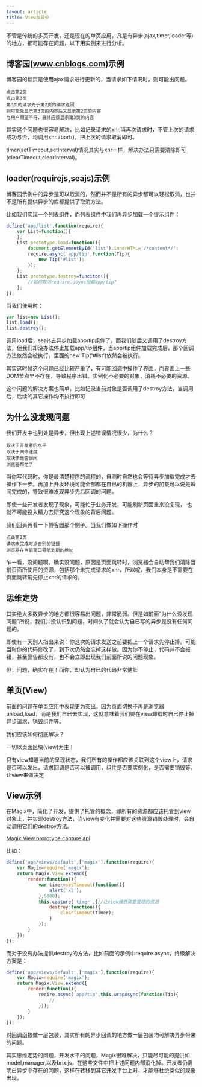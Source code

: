 ```yaml
---
layout: article
title: View与异步
---
```


不管是传统的多页开发，还是现在的单页应用，凡是有异步(ajax,timer,loader等)的地方，都可能存在问题，以下用实例来进行分析。

## 博客园(www.cnblogs.com)示例

博客园的翻页是使用ajax请求进行更新的，当请求如下情况时，则可能出问题。

```
点击第2页
点击第3页
第3页的请求先于第2页的请求返回
则可能先显示第3页的内容后又显示第2页的内容
与用户期望不符，最终应该显示第3页的内容
```

其实这个问题也很容易解决，比如记录请求的xhr,当再次请求时，不管上次的请求成功与否，均调用xhr.abort()，把上次的请求取消即可。

timer(setTimeout,setInterval)情况其实与xhr一样，解决办法只需要清除即可(clearTimeout,clearInterval)。

## loader(requirejs,seajs)示例

博客园示例中的异步是可以取消的，然而并不是所有的异步都可以轻松取消，也并不是所有提供异步的库都提供了取消方法。

比如我们实现一个列表组件，而列表组件中我们再异步加载一个提示组件：

```js
define('app/list',function(require){
    var List=function(){
    };
    List.prototype.load=function(){
        document.getElementById('list').innerHTML='/*content*/';
        require.async('app/tip',function(Tip){
            new Tip('#list');
        });
    };
    List.prototype.destroy=funciton(){
        //如何取消require.async加载app/tip?
    };
});
```

当我们使用时：

```js
var list=new List();
list.load();
list.destroy();
```

调用load后，seajs去异步加载app/tip组件了，而我们随后又调用了destroy方法，但我们却没办法停止加载app/tip组件，当app/tip组件加载完成后，那个回调方法依然会被执行，里面的new Tip('#list')依然会被执行。

其实这时候这个问题已经比较严重了，有可能回调中操作了界面，而界面上一些DOM节点早不存在，导致程序出错。实例化不必要的对象，消耗不必要的资源。

这个问题的解决方案也简单，比如记录当前对象是否调用了destroy方法，当调用后，后续的其它操作均不执行即可


## 为什么没发现问题

我们开发中也到处是异步，但出现上述错误情况很少，为什么？

```
取决于开发者的水平
取决于网络速度
取决于是否很闲
浏览器帮忙了
```

当你写代码时，你是最清楚程序的流程的，自测时自然也会等待异步加载完成才去操作下一步。再加上开发环境可能全部都在自已的机器上，异步的加载可以说是瞬间完成的，导致很难发现异步先后回调的问题。

即使一些开发者发现了现象，可能忙于业务开发，可能刷新页面重来没复现，
也就不可能投入精力去研究这个现象的背后问题。

我们回头再看一下博客园那个例子。当我们做如下操作时

```
点击第2页
请求未完成时点击别的链接
浏览器在当前窗口导航到新的地址
```

乍一看，没问题啊。确实没问题，原因是页面跳转时，浏览器会自动帮我们清除当前页面所使用的资源，包括那个未完成请求的xhr，所以呢，我们本身是不需要在页面跳转前先停止xhr的请求的。

## 思维定势

其实绝大多数异步的地方都很容易出问题，非常脆弱。但是如前面“为什么没发现问题”所说，我们并没认识到问题，时间久了就会认为自已写的异步是没有任何问题的。

即使有一天别人指出来说：你这次的请求发送之前要把上一个请求先停止掉。可能当时你的代码修改了，到下次仍然会忘掉这样做。因为你不停止，代码并不会报错，甚至警告都没有，也不会立即出现我们前面所说的问题现象。

但，问题，确实存在！而你，却认为自已的代码非常健壮

## 单页(View)

前面的问题在单页应用中表现更为突出，因为页面切换不再是浏览器unload,load，而是我们自已去实现，这就意味着我们要在view卸载时自已停止掉异步请求，销毁组件等。

我们应该如何彻底解决？

一切以页面区块(view)为主！

只有view知道当前的呈现状态，我们所有的操作都应该关联到这个view上，请求是否可以发出，请求回调是否可以被调用，组件是否要实例化，是否需要销毁等。让view来做决定

## View示例

在Magix中，简化了开发，提供了托管的概念，即所有的资源都应该托管到view对象上，并实现destroy方法，当view有变化并需要对这些资源销毁处理时，会自动调用它们的destroy方法。

[Magix.View.prorotype.capture api](https://thx.github.io/magix-doc3/?to=capture)

比如：

```js
define('app/views/default',['magix'],function(require){
    var Magix=require('magix');
    return Magix.View.extend({
        render:function(){
            var timer=setTimeout(function(){
                alert('xl');
            },5000);
            this.capture('timer',{//让view捕获需要管理的资源
                destroy:function(){
                    clearTimeout(timer);
                }
            });
        }
    });
});
```

而对于没有办法提供destroy的方法，比如前面的示例中require.async，终级解决方案是：

```js
define('app/views/default',['magix'],function(require){
    var Magix=require('magix');
    return Magix.View.extend({
        render:function(){
            reqire.async('app/tip',this.wrapAsync(function(Tip){
                //
            }));
        }
    });
});
```

对回调函数做一层包装，其实所有的异步回调的地方做一层包装均可解决异步带来的问题。

其实思维定势的问题，开发水平的问题，Magix很难解决，只能尽可能的提供如model,manager,以及brix.js，在这些文件中把上述问题内部消化掉。开发者仍需明白异步中存在的问题，这样在转移到其它开发平台上时，才能够杜绝类似的现象出现。
